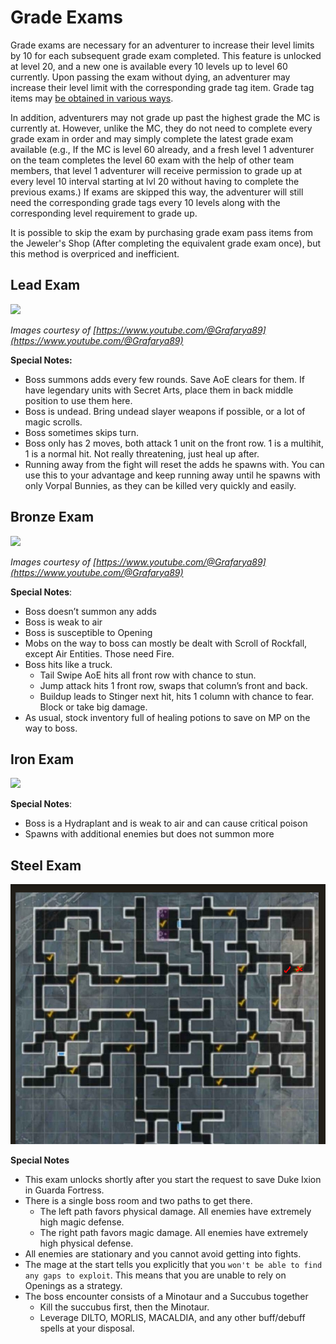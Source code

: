 # Grade Exams

Grade exams are necessary for an adventurer to increase their level limits by 10 for each subsequent grade exam completed. This feature is unlocked at level 20, and a new one is available every 10 levels up to level 60 currently. Upon passing the exam without dying, an adventurer may increase their level limit with the corresponding grade tag item. Grade tag items may [be obtained in various ways](../../frequently-asked-questions.md#how-do-i-get-grade-tags). 

In addition, adventurers may not grade up past the highest grade the MC is currently at. However, unlike the MC, they do not need to complete every grade exam in order and may simply complete the latest grade exam available (e.g., If the MC is level 60 already, and a fresh level 1 adventurer on the team completes the level 60 exam with the help of other team members, that level 1 adventurer will receive permission to grade up at every level 10 interval starting at lvl 20 without having to complete the previous exams.) If exams are skipped this way, the adventurer will still need the corresponding grade tags every 10 levels along with the corresponding level requirement to grade up.

It is possible to skip the exam by purchasing grade exam pass items from the Jeweler's Shop (After completing the equivalent grade exam once), but this method is overpriced and inefficient.

## Lead Exam

![](img/lead-grade-exam.png)

*Images courtesy of [https://www.youtube.com/@Grafarya89](https://www.youtube.com/@Grafarya89)*

**Special Notes:**

- Boss summons adds every few rounds. Save AoE clears for them. If have legendary units with Secret Arts, place them in back middle position to use them here.  
- Boss is undead. Bring undead slayer weapons if possible, or a lot of magic scrolls.  
- Boss sometimes skips turn.  
- Boss only has 2 moves, both attack 1 unit on the front row. 1 is a multihit, 1 is a normal hit. Not really threatening, just heal up after.
- Running away from the fight will reset the adds he spawns with. You can use this to your advantage and keep running away until he spawns with only Vorpal Bunnies, as they can be killed very quickly and easily.

## Bronze Exam

![](img/bronze-grade-exam.png)

*Images courtesy of [https://www.youtube.com/@Grafarya89](https://www.youtube.com/@Grafarya89)*

**Special Notes**:

- Boss doesn’t summon any adds  
- Boss is weak to air  
- Boss is susceptible to Opening
- Mobs on the way to boss can mostly be dealt with Scroll of Rockfall, except Air Entities. Those need Fire.  
- Boss hits like a truck.  
  - Tail Swipe AoE hits all front row with chance to stun.  
  - Jump attack hits 1 front row, swaps that column’s front and back.  
  - Buildup leads to Stinger next hit, hits 1 column with chance to fear. Block or take big damage.  
- As usual, stock inventory full of healing potions to save on MP on the way to boss.

## Iron Exam

![](img/iron-grade-map.png)

**Special Notes**:

- Boss is a Hydraplant and is weak to air and can cause critical poison
- Spawns with additional enemies but does not summon more

## Steel Exam

![](img/steel-grade-map.png)

**Special Notes**

- This exam unlocks shortly after you start the request to save Duke Ixion in Guarda Fortress.
- There is a single boss room and two paths to get there.
    - The left path favors physical damage. All enemies have extremely high magic defense.
    - The right path favors magic damage. All enemies have extremely high physical defense.
- All enemies are stationary and you cannot avoid getting into fights.
- The mage at the start tells you explicitly that you `won't be able to find any gaps to exploit`. This means that you are unable to rely on Openings as a strategy.
- The boss encounter consists of a Minotaur and a Succubus together
    - Kill the succubus first, then the Minotaur.
    - Leverage DILTO, MORLIS, MACALDIA, and any other buff/debuff spells at your disposal.
